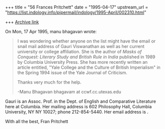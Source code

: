 +++
title = "56 Frances Pritchett"
date = "1995-04-17"
upstream_url = "https://list.indology.info/pipermail/indology/1995-April/002310.html"

+++
[Archive link](https://list.indology.info/pipermail/indology/1995-April/002310.html)

On Mon, 17 Apr 1995, manu bhagavan wrote:

> I was wondering whether anyone on the list might have the email or snail 
> mail address of Gauri Viswanathan as well as her current university or 
> college affiliation.  She is the author of _Masks of Conquest: Literary 
> Study and British Rule in India_ published in 1989 by Columbia University 
> Press.  She has more recently written an article entitled, "Yale College 
> and the Culture of British Imperialism" in the Spring 1994 issue of the 
> Yale Journal of Criticism.
> 
> Thanks very much for the help.
> 
> -Manu Bhagavan
> bhagavam at ccwf.cc.utexas.edu
> 

Gauri is an Assoc. Prof. in the Dept. of English and Comparative 
Literature here at Columbia.  Her mailing address is 602 Philosophy Hall, 
Columbia University, NY NY 10027; phone 212-854-5440.  Her email address 
is <gv6 at columbia.edu>.

With all the best,
Fran Pritchett





